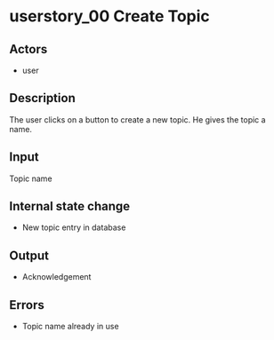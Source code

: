 # userstory_00 Create Topic

## Actors

-   user

## Description

The user clicks on a button to create a new topic. He gives the topic a name.

## Input

Topic name

## Internal state change

-   New topic entry in database

## Output

-   Acknowledgement

## Errors

-   Topic name already in use
